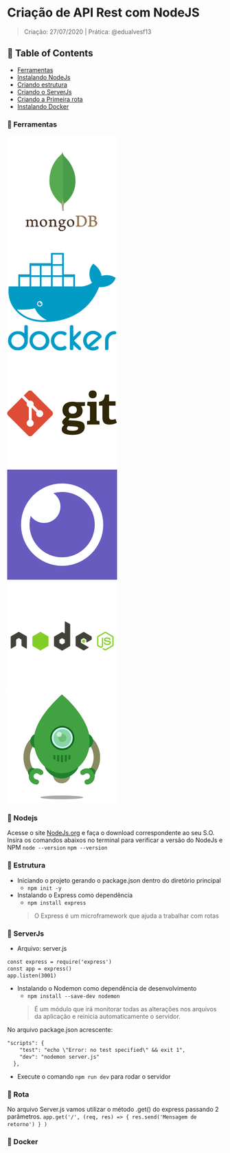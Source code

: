 # Criação de API Rest com NodeJS

> Criação: 27/07/2020 | Prática: @edualvesf13

## :pushpin: Table of Contents

* [Ferramentas](#rocket-ferramentas)
* [Instalando NodeJs](#dart-nodejs)
* [Criando estrutura](#dart-estrutura)
* [Criando o ServerJs](#dart-serverjs)
* [Criando a Primeira rota](#dart-rota)
* [Instalando Docker](#dart-docker)


### :rocket: Ferramentas
![MongoDB](https://github.com/edualvesf13/nodeapi-course-starter/blob/master/images/mongodb.png)
![Docker](https://github.com/edualvesf13/nodeapi-course-starter/blob/master/images/docker.png)
![Git](https://github.com/edualvesf13/nodeapi-course-starter/blob/master/images/git.png)
![Insomnia](https://github.com/edualvesf13/nodeapi-course-starter/blob/master/images/insomnia.png)
![NodeJs](https://github.com/edualvesf13/nodeapi-course-starter/blob/master/images/nodejs.png)
![Robo3T](https://github.com/edualvesf13/nodeapi-course-starter/blob/master/images/robo3t.png)


### :dart: Nodejs
Acesse o site [NodeJs.org](https://nodejs.org/en/) e faça o download correspondente ao seu S.O.
Insira os comandos abaixos no terminal para verificar a versão do NodeJs e NPM
`node --version`
`npm --version`


### :dart: Estrutura
* Iniciando o projeto gerando o package.json dentro do diretório principal
   * `npm init -y `
* Instalando o Express como dependência
   * `npm install express`
   > O Express é um microframework que ajuda a trabalhar com rotas
   
   
### :dart: ServerJs
* Arquivo: server.js
``` 
const express = require('express')
const app = express()
app.listen(3001) 
```
* Instalando o Nodemon como dependência de desenvolvimento
   * `npm install --save-dev nodemon`
   > É um módulo que irá monitorar todas as alterações nos arquivos da aplicação e reinicia automaticamente o servidor.

No arquivo package.json acrescente:
```
"scripts": {
    "test": "echo \"Error: no test specified\" && exit 1",
    "dev": "nodemon server.js"
  },
```
* Execute o comando `npm run dev` para rodar o servidor


### :dart: Rota
No arquivo Server.js vamos utilizar o método .get() do express passando 2 parâmetros.
`app.get('/', (req, res) => {
  res.send('Mensagem de retorno')
} )`


### :dart: Docker

